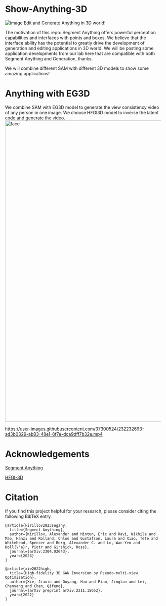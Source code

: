 # Show-Anything-3D
![image](https://user-images.githubusercontent.com/37300524/232230963-7aa69779-9752-4c92-8e39-4df210ecc5a7.png)
Edit and Generate Anything in 3D world!

The motivation of this repo: Segment Anything offers powerful perception capabilities and interfaces with points and boxes. We believe that the interface ability has the potential to greatly drive the development of generation and editing applications in 3D world. We will be posting some application developments from our lab here that are compatible with both Segment Anything and Generation, thanks.

We will combine different SAM with different 3D models to show some amazing applications!

# Anything with EG3D

We combine SAM with EG3D model to generate the view consistency video of any person in one image. We choose HFGI3D model to inverse the latent code and generate the video. 
<img width="974" alt="face" src="https://user-images.githubusercontent.com/37300524/232232719-1bb81681-4495-4d9f-a9d4-ced3617e285e.png">


https://user-images.githubusercontent.com/37300524/232232693-ad3b0329-ab83-48e1-8f7e-dca9dff7b32e.mp4


# Acknowledgements

[Segment Anything](https://github.com/facebookresearch/segment-anything)

[HFGI-3D](https://github.com/jiaxinxie97/HFGI3D)


# Citation
If you find this project helpful for your research, please consider citing the following BibTeX entry.
```
@article{kirillov2023segany,
  title={Segment Anything}, 
  author={Kirillov, Alexander and Mintun, Eric and Ravi, Nikhila and Mao, Hanzi and Rolland, Chloe and Gustafson, Laura and Xiao, Tete and Whitehead, Spencer and Berg, Alexander C. and Lo, Wan-Yen and Doll{\'a}r, Piotr and Girshick, Ross},
  journal={arXiv:2304.02643},
  year={2023}
}

@article{xie2022high,
  title={High-fidelity 3D GAN Inversion by Pseudo-multi-view Optimization},
  author={Xie, Jiaxin and Ouyang, Hao and Piao, Jingtan and Lei, Chenyang and Chen, Qifeng},
  journal={arXiv preprint arXiv:2211.15662},
  year={2022}
}

```








